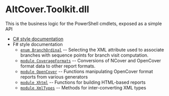 # AltCover.Toolkit.dll

This is the business logic for the PowerShell cmdlets, exposed as a simple API

* [C# style documentation](AltCover.Toolkit-apidoc)
* F# style documentation
  * [`enum BranchOrdinal`](Ordinal-fsapidoc) -- Selecting the XML attribute used to associate branches with sequence points for branch visit computation.
  * [`module CoverageFormats`](CoverageFormats-fsapidoc) -- Conversions of NCover and OpenCover format data to other report formats.
  * [`module OpenCover`](OpenCover-fsapidoc) --  Functions manipulating OpenCover format reports from various generators
  * [`module Xhtml`](Xhtml-fsapidoc) -- Functions for building HTML-based reports
  * [`module XmlTypes`](Xml-fsapidoc) -- Methods for inter-converting XML types
